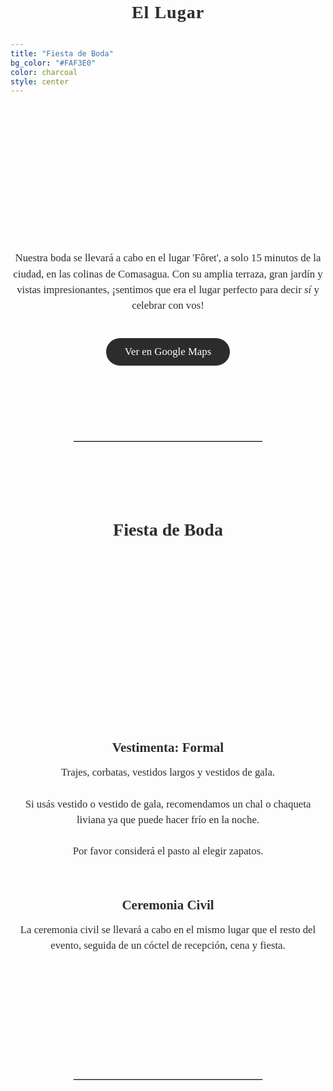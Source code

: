 ```yaml
---
title: "Fiesta de Boda"
bg_color: "#FAF3E0"
color: charcoal
style: center
---
```


<div id="Pre-Wedding" style="padding-top: 0px; margin-top: -230px;"> <!-- avoid empty space after auto-scrolling -->

<div style="margin-top: 80px;"></div>   <!-- add blank space above -->

<!-- The Venue -->
<div style="
  text-align: center;
  margin: 0 20px 40px 20px;
  font-family: 'Playfair Display', serif;
  font-size: 2em;                           /* big but smaller than names */
  color: #2C2C2C;                            /* softer accent color */
  letter-spacing: 1px;
  line-height: 1.2;
  text-shadow: 0.5px 0.5px 1px rgba(0,0,0,0.1);
">
  <strong>El Lugar</strong>
</div>


<!-- photo of the Venue -->
<div style="
  width: 100%;
  aspect-ratio: 16 / 9;
  background: url('/assets/img/venue_foret_inst_1_cut_3.png') no-repeat center center;
  background-size: cover;
  border-radius: 8px; /* optional: soften corners */
">
</div>


<!-- text about the venue -->
<div style="
  color: #2C2C2C;
  font-family: 'Playfair Display', serif;
  line-height: 1.5;
  text-align: center;
  max-width: 700px;
  margin: 40px auto;
">
  <p style="font-size: 1.2em;">
    Nuestra boda se llevará a cabo en el lugar 'Fôret', a solo 15 minutos de la ciudad, en las colinas de Comasagua. Con su amplia terraza, gran jardín y vistas impresionantes, ¡sentimos que era el lugar perfecto para decir <em>sí</em> y celebrar con vos!
  </p>
</div>

<!-- Google Maps Button -->
<div style="text-align: center; margin-top: 20px;">
  <a href="https://maps.app.goo.gl/UUYhwFLp6w7YjkA89" target="_blank" 
     style="
       display: inline-block;
       background-color: #2C2C2C;   /* warm accent */
       color: #fff;
       font-family: 'Playfair Display', serif;
       font-size: 1.2em;
       padding: 12px 30px;
       border-radius: 30px;
       text-decoration: none;
       transition: background-color 0.3s ease;
     "
     onmouseover="this.style.backgroundColor='#8B5E3C'"
     onmouseout="this.style.backgroundColor='#6B4226'">
    Ver en Google Maps
  </a>
</div>



<div style="margin-top: 120px;"></div>   <!-- add blank space above -->
<hr style="border: none; border-top: 1px solid #aaa; margin: 40px auto; width: 60%;">
<div style="margin-top: 120px;"></div>   <!-- add blank space above -->



<!-- Wedding Party -->
<div style="
  color: #2C2C2C;
  font-family: 'Playfair Display', serif;
  line-height: 1.5;
  text-align: center;
  max-width: 700px;
  margin: 40px auto;
">
  <!-- Title -->
  <strong>
    <div style="font-size: 2em; margin-bottom: 0.5em;">
      Fiesta de Boda<br><br>
    </div>
  </strong>

  <!-- Image of the attire (centered) -->
  <div style="display: flex; justify-content: center; margin-bottom: 0.3em;">
    <div style="
      width: 50%;
      aspect-ratio: 1 / 1;
      background: url('/assets/img/attire_gemini.png') no-repeat center center;
      background-size: contain; /* keeps proportions */
      border-radius: 8px; /* optional: soften corners */
    "></div>
  </div>

  <!-- Attire -->
  <strong>
    <div style="font-size: 1.5em; margin-bottom: 0.5em;">
      Vestimenta: Formal
    </div>
  </strong>
  <div style="font-size: 1.2em; margin-bottom: 2em;">
    Trajes, corbatas, vestidos largos y vestidos de gala. <br><br>
    Si usás vestido o vestido de gala, recomendamos un chal o chaqueta liviana ya que puede hacer frío en la noche. <br><br>
    Por favor considerá el pasto al elegir zapatos.<br><br>
  </div>


  <!-- Civil Ceremony -->
  <strong>
    <div style="font-size: 1.5em; margin-bottom: 0.5em;">
      Ceremonia Civil
    </div>
  </strong>
  <div style="font-size: 1.2em; margin-bottom: 2em;">
    La ceremonia civil se llevará a cabo en el mismo lugar que el resto del evento, seguida de un cóctel de recepción, cena y fiesta.
  </div>

</div>


<div style="margin-top: 200px;"></div>   <!-- add blank space above -->
<hr style="border: none; border-top: 1px solid #aaa; margin: 40px auto; width: 60%;">